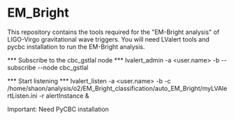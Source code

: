 # EM_Bright
This repository contains the tools required for the "EM-Bright analysis" of LIGO-Virgo gravitational wave triggers. You will need LValert tools and pycbc installation to run the EM-Bright analysis.


*** Subscribe to the cbc_gstlal node ***
lvalert_admin -a <user.name> -b <your password> --subscribe --node cbc_gstlal

*** Start listening ***
lvalert_listen -a <user.name> -b <your password> -c /home/shaon/analysis/o2/EM_Bright_classification/auto_EM_Bright/myLVAlertListen.ini -r alertInstance & 


Important: Need PyCBC installation 
